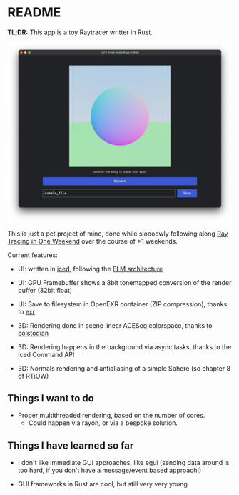 # README

**TL;DR:** This app is a toy Raytracer writter in Rust.

![screenshoot](screengrab.png)

This is just a pet project of mine, done while sloooowly following along [Ray Tracing in One Weekend](https://misterdanb.github.io/raytracinginrust/#surfacenormalsandmultipleobjects) over the course of >1 weekends.

Current features:
- UI: written in [iced](https://iced.rs/), following the [ELM architecture](https://guide.elm-lang.org/architecture/)

- UI: GPU Framebuffer shows a 8bit tonemapped conversion of the render buffer (32bit float) 

- UI: Save to filesystem in OpenEXR container (ZIP compression), thanks to [exr](https://crates.io/crates/exr)

- 3D: Rendering done in scene linear ACEScg colorspace, thanks to [colstodian](https://crates.io/crates/colstodian)

- 3D: Rendering happens in the background via async tasks, thanks to the iced Command API

- 3D: Normals rendering and antialiasing of a simple Sphere (so chapter 8 of RTiOW)

## Things I want to do

- Proper multithreaded rendering, based on the number of cores.
  - Could happen via rayon, or via a bespoke solution.

## Things I have learned so far

- I don't like immediate GUI approaches, like egui (sending data around is too hard, if you don't have a message/event based approach!)

- GUI frameworks in Rust are cool, but still very very young
